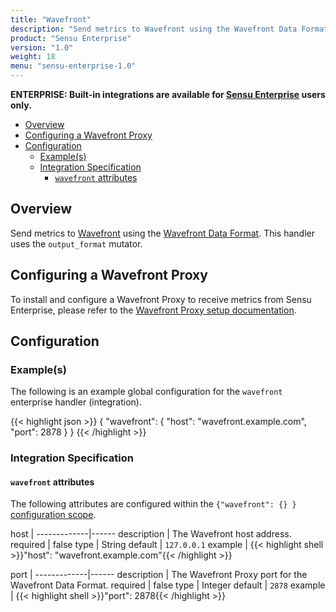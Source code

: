 ```yaml
---
title: "Wavefront"
description: "Send metrics to Wavefront using the Wavefront Data Format."
product: "Sensu Enterprise"
version: "1.0"
weight: 18
menu: "sensu-enterprise-1.0"
---
```

**ENTERPRISE: Built-in integrations are available for [Sensu Enterprise][1]
users only.**

- [Overview](#overview)
- [Configuring a Wavefront Proxy](#configuring-a-wavefront-proxy)
- [Configuration](#configuration)
  - [Example(s)](#examples)
  - [Integration Specification](#integration-specification)
    - [`wavefront` attributes](#wavefront-attributes)

## Overview

Send metrics to [Wavefront][2] using the [Wavefront Data Format][4]. This
handler uses the `output_format` mutator.

## Configuring a Wavefront Proxy

To install and configure a Wavefront Proxy to receive metrics from Sensu
Enterprise, please refer to the [Wavefront Proxy setup documentation][5].

## Configuration

### Example(s)

The following is an example global configuration for the `wavefront` enterprise
handler (integration).

{{< highlight json >}}
{
  "wavefront": {
    "host": "wavefront.example.com",
    "port": 2878
  }
}
{{< /highlight >}}

### Integration Specification

#### `wavefront` attributes

The following attributes are configured within the `{"wavefront": {} }`
[configuration scope][3].

host         | 
-------------|------
description  | The Wavefront host address.
required     | false
type         | String
default      | `127.0.0.1`
example      | {{< highlight shell >}}"host": "wavefront.example.com"{{< /highlight >}}

port         | 
-------------|------
description  | The Wavefront Proxy port for the Wavefront Data Format.
required     | false
type         | Integer
default      | `2878`
example      | {{< highlight shell >}}"port": 2878{{< /highlight >}}


[1]:  /enterprise
[2]:  http://www.wavefront.com?ref=sensu-enterprise
[3]:  ../../reference/configuration.html#configuration-scopes
[4]:  https://community.wavefront.com/docs/DOC-1031
[5]:  https://community.wavefront.com/docs/DOC-1041

